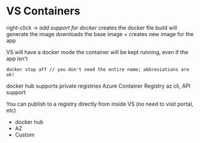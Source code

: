 # VS Containers

right-click -> _add support for docker_
  creates the docker file
build will generate the image
  downloads the base image + creates new image for the app
  
VS will have a docker mode
  the container will be kept running, even if the app isn't
```
docker stop aff // you don't need the entire name; abbreviations are ok!
```

docker hub supports private registries
Azure Container Registry
  az cli, API support

You can publish to a registry directly from inside VS (no need to visit portal, etc)
- docker hub
- AZ
- Custom
